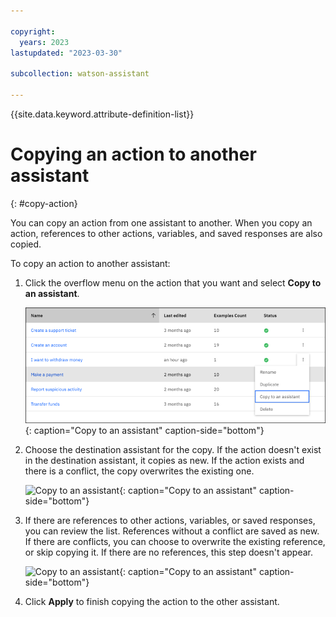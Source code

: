 ```yaml
---

copyright:
  years: 2023
lastupdated: "2023-03-30"

subcollection: watson-assistant

---
```


{{site.data.keyword.attribute-definition-list}}

# Copying an action to another assistant
{: #copy-action}

You can copy an action from one assistant to another. When you copy an action, references to other actions, variables, and saved responses are also copied.

To copy an action to another assistant:

1. Click the overflow menu on the action that you want and select **Copy to an assistant**.

   ![Copy to an assistant](images/manage-actions-copy.png){: caption="Copy to an assistant" caption-side="bottom"}

1. Choose the destination assistant for the copy. If the action doesn't exist in the destination assistant, it copies as new. If the action exists and there is a conflict, the copy overwrites the existing one.

   ![Copy to an assistant](images/manage-actions-copy-destination.png){: caption="Copy to an assistant" caption-side="bottom"}

1. If there are references to other actions, variables, or saved responses, you can review the list. References without a conflict are saved as new. If there are conflicts, you can choose to overwrite the existing reference, or skip copying it. If there are no references, this step doesn't appear.

   ![Copy to an assistant](images/manage-actions-copy-references.png){: caption="Copy to an assistant" caption-side="bottom"}

1. Click **Apply** to finish copying the action to the other assistant.
